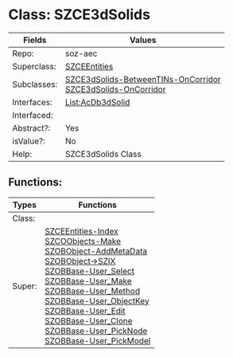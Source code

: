 
# Class:	SZCE3dSolids

| Fields | Values |
| --------- | --------- |
| Repo: | soz-aec |
| Superclass: | [SZCEEntities](SZCEEntities.html) |
| Subclasses: | [SZCE3dSolids-BetweenTINs-OnCorridor](SZCE3dSolids-BetweenTINs-OnCorridor.html) <br> [SZCE3dSolids-OnCorridor](SZCE3dSolids-OnCorridor.html) |
| Interfaces: | [List:AcDb3dSolid](List:AcDb3dSolid.html) |
| Interfaced: |  |
| Abstract?: | Yes |
| isValue?: | No |
| Help: | SZCE3dSolids Class |


## Functions:

| Types | Functions |
| --------- | --------- |
| Class: |  |
| Super: | [SZCEEntities-Index](SZCEEntities.html) <br> [SZCOObjects-Make](SZCOObjects.html) <br> [SZOBObject-AddMetaData](SZOBObject.html) <br> [SZOBObject->SZIX](SZOBObject.html) <br> [SZOBBase-User_Select](SZOBBase.html) <br> [SZOBBase-User_Make](SZOBBase.html) <br> [SZOBBase-User_Method](SZOBBase.html) <br> [SZOBBase-User_ObjectKey](SZOBBase.html) <br> [SZOBBase-User_Edit](SZOBBase.html) <br> [SZOBBase-User_Clone](SZOBBase.html) <br> [SZOBBase-User_PickNode](SZOBBase.html) <br> [SZOBBase-User_PickModel](SZOBBase.html) |


